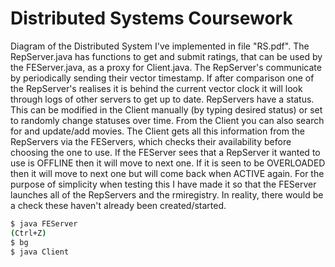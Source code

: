 # Distributed Systems Coursework
Diagram of the Distributed System I've implemented in file "RS.pdf". The RepServer.java has functions to get and submit ratings, that can be used by the FEServer.java, as a proxy for Client.java. The RepServer's communicate by periodically sending their vector timestamp. If after comparison one of the RepServer's realises it is behind the current vector clock it will look through logs of other servers to get up to date. RepServers have a status. This can be modified in the Client manually (by typing desired status) or set to randomly change statuses over time. From the Client you can also search for and update/add movies. The Client gets all this information from the RepServers via the FEServers, which checks their availability before choosing the one to use. If the FEServer sees that a RepServer it wanted to use is OFFLINE then it will move to next one. If it is seen to be OVERLOADED then it will move to next one but will come back when ACTIVE again. For the purpose of simplicity when testing this I have made it so that the FEServer launches all of the RepServers and the rmiregistry. In reality, there would be a check these haven't already been created/started.
```bash
$ java FEServer
(Ctrl+Z)
$ bg
$ java Client
```
